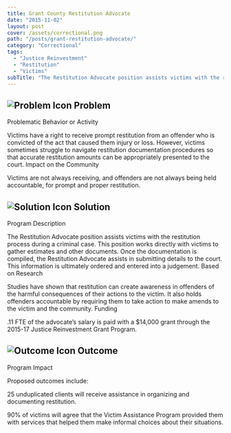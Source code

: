 ```yaml
---
title: Grant County Restitution Advocate
date: "2015-11-02"
layout: post
cover: /assets/correctional.png
path: "/posts/grant-restitution-advocate/"
category: "Correctional"
tags:
  - "Justice Reinvestment"
  - "Restitution"
  - "Victims"
subTitle: "The Restitution Advocate position assists victims with the restitution process during a criminal case."
---
```


## ![Problem Icon](https://github.com/google/material-design-icons/raw/master/alert/1x_web/ic_error_outline_black_48dp.png "Problem") Problem

Problematic Behavior or Activity

Victims have a right to receive prompt restitution from an offender who is convicted of the act that caused them injury or loss. However, victims sometimes struggle to navigate restitution documentation procedures so that accurate restitution amounts can be appropriately presented to the court.
Impact on the Community

Victims are not always receiving, and offenders are not always being held accountable, for prompt and proper restitution.

## ![Solution Icon](https://github.com/google/material-design-icons/raw/master/action/1x_web/ic_lightbulb_outline_black_48dp.png "Solution") Solution

Program Description

The Restitution Advocate position assists victims with the restitution process during a criminal case. This position works directly with victims to gather estimates and other documents. Once the documentation is compiled, the Restitution Advocate assists in submitting details to the court. This information is ultimately ordered and entered into a judgement.
Based on Research

Studies have shown that restitution can create awareness in offenders of the harmful consequences of their actions to the victim. It also holds offenders accountable by requiring them to take action to make amends to the victim and the community.
Funding

.11 FTE of the advocate’s salary is paid with a $14,000 grant through the 2015-17 Justice Reinvestment Grant Program.

## ![Outcome Icon](https://github.com/google/material-design-icons/raw/master/action/1x_web/ic_view_list_black_48dp.png "Outcome") Outcome

Program Impact

Proposed outcomes include:

25 unduplicated clients will receive assistance in organizing and documenting restitution.

90% of victims will agree that the Victim Assistance Program provided them with services that helped them make informal choices about their situations.